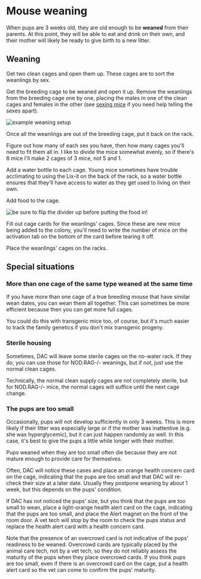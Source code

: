 # Mouse weaning

When pups are 3 weeks old, they are old enough to be **weaned** from their parents. At this point, they will be able to eat and drink on their own, and their mother will likely be ready to give birth to a new litter.

## Weaning

Get two clean cages and open them up. These cages are to sort the weanlings by sex.

Get the breeding cage to be weaned and open it up. Remove the weanlings from the breeding cage one by one, placing the males in one of the clean cages and females in the other \(see [sexing mice](sexing.md) if you need help telling the sexes apart\).

![example weaning setup](../.gitbook/assets/weaning-00001-a.jpeg)

Once all the weanlings are out of the breeding cage, put it back on the rack.

Figure out how many of each sex you have, then how many cages you'll need to fit them all in. I like to divide the mice somewhat evenly, so if there's 6 mice I'll make 2 cages of 3 mice, not 5 and 1.

Add a water bottle to each cage. Young mice sometimes have trouble acclimating to using the Lix-it on the back of the rack, so a water bottle ensures that they'll have access to water as they get used to living on their own.

Add food to the cage.

![be sure to flip the divider up before putting the food in!](../.gitbook/assets/weaning-00002.jpg)

Fill out cage cards for the weanlings' cages. Since these are new mice being added to the colony, you'll need to write the number of mice on the activation tab on the bottom of the card before tearing it off.

Place the weanlings' cages on the racks.

## Special situations

### More than one cage of the same type weaned at the same time

If you have more than one cage of a true breeding mouse that have similar wean dates, you can wean them all together. This can sometimes be more efficient because then you can get more full cages.

You could do this with transgenic mice too, of course, but it's much easier to track the family genetics if you don't mix transgenic progeny.

### Sterile housing

Sometimes, DAC will leave some sterile cages on the no-water rack. If they do, you can use those for NOD.RAG-/- weanings, but if not, just use the normal clean cages.

Technically, the normal clean supply cages are not completely sterile, but for NOD.RAG-/- mice, the normal cages will suffice until the next cage change.

### The pups are too small

Occasionally, pups will not develop sufficiently in only 3 weeks. This is more likely if their litter was especially large or if the mother was inattentive \(e.g. she was hyperglycemic\), but it can just happen randomly as well. In this case, it's best to give the pups a little while longer with their mother.

Pups weaned when they are too small often die because they are not mature enough to provide care for themselves.

Often, DAC will notice these cases and place an orange health concern card on the cage, indicating that the pups are too small and that DAC will re-check their size at a later date. Usually they postpone weaning by about 1 week, but this depends on the pups' condition.

If DAC has not noticed the pups' size, but you think that the pups are too small to wean, place a light-orange health alert card on the cage, indicating that the pups are too small, and place the Alert magnet on the front of the room door. A vet tech will stop by the room to check the pups status and replace the health alert card with a health concern card.

Note that the presence of an overcrowd card is not indicative of the pups' readiness to be weaned. Overcrowd cards are typically placed by the animal care tech, not by a vet tech, so they do not reliably assess the maturity of the pups when they place overcrowd cards. If you think pups are too small, even if there is an overcrowd card on the cage, put a health alert card so the vet can come to confirm the pups' maturity.
